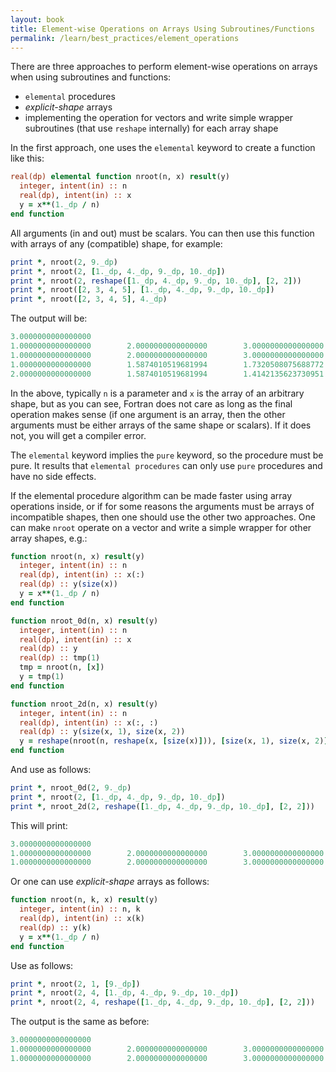 ```yaml
---
layout: book
title: Element-wise Operations on Arrays Using Subroutines/Functions
permalink: /learn/best_practices/element_operations
---
```


There are three approaches to perform element-wise operations on arrays when using subroutines and functions:

-   `elemental` procedures
-   *explicit-shape* arrays
-   implementing the operation for vectors and write simple wrapper
    subroutines (that use `reshape` internally) for each array shape

In the first approach, one uses the `elemental` keyword to create a
function like this:

``` fortran
real(dp) elemental function nroot(n, x) result(y)
  integer, intent(in) :: n
  real(dp), intent(in) :: x
  y = x**(1._dp / n)
end function
```

All arguments (in and out) must be scalars. You can then use this
function with arrays of any (compatible) shape, for example:

``` fortran
print *, nroot(2, 9._dp)
print *, nroot(2, [1._dp, 4._dp, 9._dp, 10._dp])
print *, nroot(2, reshape([1._dp, 4._dp, 9._dp, 10._dp], [2, 2]))
print *, nroot([2, 3, 4, 5], [1._dp, 4._dp, 9._dp, 10._dp])
print *, nroot([2, 3, 4, 5], 4._dp)
```

The output will be:

``` fortran
3.0000000000000000
1.0000000000000000        2.0000000000000000        3.0000000000000000        3.1622776601683795
1.0000000000000000        2.0000000000000000        3.0000000000000000        3.1622776601683795
1.0000000000000000        1.5874010519681994        1.7320508075688772        1.5848931924611136
2.0000000000000000        1.5874010519681994        1.4142135623730951        1.3195079107728942
```

In the above, typically `n` is a parameter and `x` is the array of an
arbitrary shape, but as you can see, Fortran does not care as long as
the final operation makes sense (if one argument is an array, then the
other arguments must be either arrays of the same shape or scalars). If
it does not, you will get a compiler error.

The `elemental` keyword implies the `pure` keyword, so the procedure
must be pure. It results that `elemental procedures` can only use `pure` procedures and have no side effects.

If the elemental procedure algorithm can be made faster using array
operations inside, or if for some reasons the arguments must be arrays of
incompatible shapes, then one should use the other two approaches. One
can make `nroot` operate on a vector and write a simple wrapper for
other array shapes, e.g.:

``` fortran
function nroot(n, x) result(y)
  integer, intent(in) :: n
  real(dp), intent(in) :: x(:)
  real(dp) :: y(size(x))
  y = x**(1._dp / n)
end function

function nroot_0d(n, x) result(y)
  integer, intent(in) :: n
  real(dp), intent(in) :: x
  real(dp) :: y
  real(dp) :: tmp(1)
  tmp = nroot(n, [x])
  y = tmp(1)
end function

function nroot_2d(n, x) result(y)
  integer, intent(in) :: n
  real(dp), intent(in) :: x(:, :)
  real(dp) :: y(size(x, 1), size(x, 2))
  y = reshape(nroot(n, reshape(x, [size(x)])), [size(x, 1), size(x, 2)])
end function
```

And use as follows:

``` fortran
print *, nroot_0d(2, 9._dp)
print *, nroot(2, [1._dp, 4._dp, 9._dp, 10._dp])
print *, nroot_2d(2, reshape([1._dp, 4._dp, 9._dp, 10._dp], [2, 2]))
```

This will print:

``` fortran
3.0000000000000000
1.0000000000000000        2.0000000000000000        3.0000000000000000        3.1622776601683795
1.0000000000000000        2.0000000000000000        3.0000000000000000        3.1622776601683795
```

Or one can use *explicit-shape* arrays as
follows:

``` fortran
function nroot(n, k, x) result(y)
  integer, intent(in) :: n, k
  real(dp), intent(in) :: x(k)
  real(dp) :: y(k)
  y = x**(1._dp / n)
end function
```

Use as follows:

``` fortran
print *, nroot(2, 1, [9._dp])
print *, nroot(2, 4, [1._dp, 4._dp, 9._dp, 10._dp])
print *, nroot(2, 4, reshape([1._dp, 4._dp, 9._dp, 10._dp], [2, 2]))
```

The output is the same as before:

``` fortran
3.0000000000000000
1.0000000000000000        2.0000000000000000        3.0000000000000000        3.1622776601683795
1.0000000000000000        2.0000000000000000        3.0000000000000000        3.1622776601683795
```
